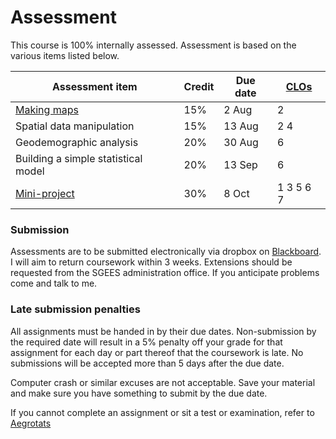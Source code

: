 # Assessment
This course is 100% internally assessed.  Assessment is based on the various items listed below.

Assessment item | Credit | Due date | [CLOs](clo.md "Course learning objectives")
 -- | -- | -- | --
[Making maps](labs/week-03/ "lab materials") | 15% | 2 Aug | 2
Spatial data manipulation | 15% | 13 Aug | 2 4
Geodemographic analysis | 20% | 30 Aug | 6
Building a simple statistical model | 20% | 13 Sep | 6
[Mini-project](labs/mini-project "More on the mini-project") | 30% | 8 Oct | 1 3 5 6 7

### Submission
Assessments are to be submitted electronically via dropbox on [Blackboard](https://blackboard.vuw.ac.nz/webapps/blackboard/execute/launcher?type=Course&id=_111517_1&url= "Blackboard"). I will aim to return coursework within 3 weeks. Extensions should be requested from the SGEES administration office. If you anticipate problems come and talk to me.

### Late submission penalties
All assignments must be handed in by their due dates. Non-submission  by the required date will result in a 5% penalty  off your grade for that assignment for each day or part thereof that the coursework is late.  No submissions will be accepted more than 5 days after the due date.

Computer crash or similar excuses are not acceptable. Save your material and make sure you have something to submit by the due date.

If you cannot complete an assignment or sit a test or examination, refer to [Aegrotats](https://www.victoria.ac.nz/home/study/exams-and-assessments/aegrotat "About aegrotats")
